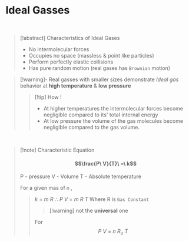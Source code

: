 
# Ideal Gasses
<br>

>[!abstract] Characteristics of Ideal Gases
>- No intermolecular forces
>- Occupies no space (massless & point like particles)
>- Perform perfectly elastic collisions 
>- Has pure random motion (real gases has `Brownian` motion)

>[!warning]- Real gasses with smaller sizes demonstrate *Ideal gas* behavior at **high temperature** & **low pressure**
>>[!tip] How !
>>- At higher temperatures the intermolecular forces become negligible compared to its' total internal energy
>>- At low pressure the volume of the gas molecules become negligible compared to the gas volume. 

<br>

>[!note] Characteristic Equation
>#### $$\frac{P\ V}{T}\ =\ k$$
> P - pressure
> V - Volume
> T - Absolute temperature
> 
> For a given mas of `m` , 
>> $k\ =\ m\ R$
>> $\therefore \ P\ V\ =\ m\ R\ T$
>> Where R is `Gas Constant` 
>> >[!warning] not the **universal** one
>>
>>For 
>> $$P\ V\ =\ n\ R_u\ T$$
